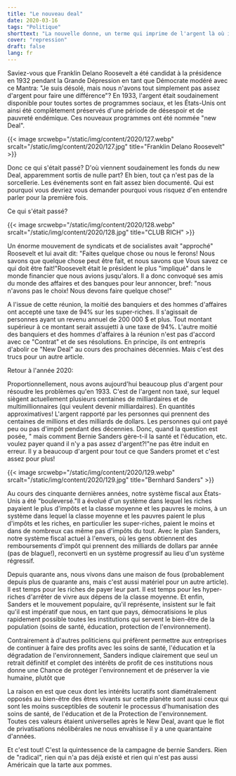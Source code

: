 ```yaml
---
title: "Le nouveau deal"
date: 2020-03-16
tags: "Politique"
shorttext: "La nouvelle donne, un terme qui imprime de l'argent là où il n'y avait aucun moyen auparavant. Il a inventé la présidence de Roosevelt."
cover: "repression"
draft: false
lang: fr
---
```


Saviez-vous que Franklin Delano Roosevelt a été candidat à la présidence en 1932 pendant la Grande Dépression en tant que Démocrate modéré avec ce Mantra: "Je suis désolé, mais nous n'avons tout simplement pas assez d'argent pour faire une différence"? En 1933, l'argent était soudainement disponible pour toutes sortes de programmes sociaux, et les États-Unis ont ainsi été complètement préservés d'une période de désespoir et de pauvreté endémique. Ces nouveaux programmes ont été nommée "new Deal".

{{< image srcwebp="/static/img/content/2020/127.webp" srcalt="/static/img/content/2020/127.jpg" title="Franklin Delano Roosevelt" >}}

Donc ce qui s'était passé? D'où viennent soudainement les fonds du new Deal, apparemment sortis de nulle part? Eh bien, tout ça n'est pas de la sorcellerie. Les événements sont en fait assez bien documenté. Qui est pourquoi vous devriez vous demander pourquoi vous risquez d'en entendre parler pour la première fois. 

Ce qui s'était passé?

{{< image srcwebp="/static/img/content/2020/128.webp" srcalt="/static/img/content/2020/128.jpg" title="CLUB RICH" >}}

Un énorme mouvement de syndicats et de socialistes avait "approché" Roosevelt et lui avait dit: "Faites quelque chose ou nous le ferons! Nous savons que quelque chose peut être fait, et nous savons que Vous savez ce qui doit être fait!"Roosevelt était le président le plus "impliqué" dans le monde financier que nous avions jusqu'alors. Il a donc convoqué ses amis du monde des affaires et des banques pour leur annoncer, bref: "nous n'avons pas le choix! Nous devons faire quelque chose!"

A l'issue de cette réunion, la moitié des banquiers et des hommes d'affaires ont accepté une taxe de 94% sur les super-riches. Il s'agissait de personnes ayant un revenu annuel de 200 000 $ et plus. Tout montant supérieur à ce montant serait assujetti à une taxe de 94%. L'autre moitié des banquiers et des hommes d'affaires à la réunion n'est pas d'accord avec ce "Contrat" et de ses résolutions. En principe, ils ont entrepris d'abolir ce "New Deal" au cours des prochaines décennies. Mais c'est des trucs pour un autre article.

Retour à l'année 2020:

Proportionnellement, nous avons aujourd'hui beaucoup plus d'argent pour résoudre les problèmes qu'en 1933. C'est de l'argent non taxé, sur lequel siègent actuellement plusieurs centaines de milliardaires et de multimillionnaires (qui veulent devenir milliardaires). En quantités approximatives! L'argent rapporté par les personnes qui prennent des centaines de millions et des milliards de dollars. Les personnes qui ont payé peu ou pas d'impôt pendant des décennies. Donc, quand la question est posée, " mais comment Bernie Sanders gère-t-il la santé et l'éducation, etc. voulez payer quand il n'y a pas assez d'argent?!"ne pas être induit en erreur. Il y a beaucoup d'argent pour tout ce que Sanders promet et c'est assez pour plus!

{{< image srcwebp="/static/img/content/2020/129.webp" srcalt="/static/img/content/2020/129.jpg" title="Bernhard Sanders" >}}

Au cours des cinquante dernières années, notre système fiscal aux États-Unis a été "bouleversé."Il a évolué d'un système dans lequel les riches payaient le plus d'impôts et la classe moyenne et les pauvres le moins, à un système dans lequel la classe moyenne et les pauvres paient le plus d'impôts et les riches, en particulier les super-riches, paient le moins et dans de nombreux cas même pas d'impôts du tout. Avec le plan Sanders, notre système fiscal actuel à l'envers, où les gens obtiennent des remboursements d'impôt qui prennent des milliards de dollars par année (pas de blague!), reconverti en un système progressif au lieu d'un système régressif.

Depuis quarante ans, nous vivons dans une maison de fous (probablement depuis plus de quarante ans, mais c'est aussi matériel pour un autre article). Il est temps pour les riches de payer leur part. Il est temps pour les hyper-riches d'arrêter de vivre aux dépens de la classe moyenne. Et enfin, Sanders et le mouvement populaire, qu'il représente, insistent sur le fait qu'il est impératif que nous, en tant que pays, démocratisions le plus rapidement possible toutes les institutions qui servent le bien-être de la population (soins de santé, éducation, protection de l'environnement).

Contrairement à d'autres politiciens qui préfèrent permettre aux entreprises de continuer à faire des profits avec les soins de santé, l'éducation et la dégradation de l'environnement, Sanders indique clairement que seul un retrait définitif et complet des intérêts de profit de ces institutions nous donne une Chance de protéger l'environnement et de préserver la vie humaine, plutôt que

La raison en est que ceux dont les intérêts lucratifs sont diamétralement opposés au bien-être des êtres vivants sur cette planète sont aussi ceux qui sont les moins susceptibles de soutenir le processus d'humanisation des soins de santé, de l'éducation et de la Protection de l'environnement. Toutes ces valeurs étaient universelles après le New Deal, avant que le flot de privatisations néolibérales ne nous envahisse il y a une quarantaine d'années.

Et c'est tout! C'est la quintessence de la campagne de bernie Sanders. Rien de "radical", rien qui n'a pas déjà existé et rien qui n'est pas aussi Américain que la tarte aux pommes.
